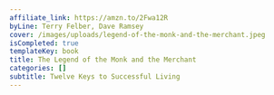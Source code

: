 ```yaml
---
affiliate_link: https://amzn.to/2Fwa12R
byLine: Terry Felber, Dave Ramsey
cover: /images/uploads/legend-of-the-monk-and-the-merchant.jpeg
isCompleted: true
templateKey: book
title: The Legend of the Monk and the Merchant
categories: []
subtitle: Twelve Keys to Successful Living
---
```

